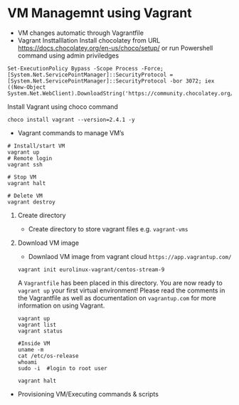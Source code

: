 # VM Managemnt using Vagrant
- VM changes automatic through Vagrantfile
- Vagrant Insttalllation
Install chocolatey from URL 
https://docs.chocolatey.org/en-us/choco/setup/
or run Powershell command using admin priviledges
```
Set-ExecutionPolicy Bypass -Scope Process -Force; [System.Net.ServicePointManager]::SecurityProtocol = [System.Net.ServicePointManager]::SecurityProtocol -bor 3072; iex ((New-Object System.Net.WebClient).DownloadString('https://community.chocolatey.org/install.ps1'))
```

Install Vagrant using choco command
```
choco install vagrant --version=2.4.1 -y
```

- Vagrant commands to manage VM’s
```
# Install/start VM
vagrant up
# Remote login 
vagrant ssh 

# Stop VM
vagrant halt

# Delete VM
vagrant destroy
```

1. Create directory
   - Create directory to store vagrant files e.g. `vagrant-vms`
2. Download VM image
   - Downlaod VM image from vagrant cloud `https://app.vagrantup.com/`
   ```
   vagrant init eurolinux-vagrant/centos-stream-9
   ```
   A `Vagrantfile` has been placed in this directory. You are now ready to `vagrant up` your first virtual environment! Please read the comments in the Vagrantfile as well as documentation on `vagrantup.com` for more information on using Vagrant.

   ```
   vagrant up
   vagrant list
   vagrant status

   #Inside VM
   uname -m
   cat /etc/os-release
   whoami
   sudo -i  #login to root user

   vagrant halt
   ```







- Provisioning VM/Executing commands & scripts